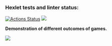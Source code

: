 ### Hexlet tests and linter status:
[![Actions Status](https://github.com/Vitaliy-Berezhnoy/python-project-49/actions/workflows/hexlet-check.yml/badge.svg)](https://github.com/Vitaliy-Berezhnoy/python-project-49/actions)
<a href="https://codeclimate.com/github/Vitaliy-Berezhnoy/python-project-49/maintainability"><img src="https://api.codeclimate.com/v1/badges/3e3c695d3a98ff59c1d0/maintainability" /></a>

**Demonstration of different outcomes of games.**

<a href="https://asciinema.org/a/697210" target="_blank"><img src="https://asciinema.org/a/697210.svg" /></a>